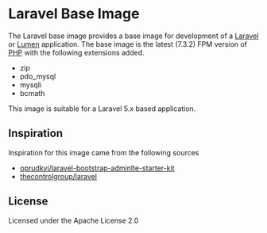# Laravel Base Image

The Laravel base image provides a base image for development of a [Laravel](https://laravel.com/) or [Lumen](https://lumen.laravel.com/) application. The base image is the latest (7.3.2) FPM version of [PHP](https://hub.docker.com/_/php/) with the following extensions added.

* zip
* pdo_mysql
* mysqli
* bcmath

This image is suitable for a Laravel 5.x based application.

## Inspiration

Inspiration for this image came from the following sources

* [oprudkyi/laravel-bootstrap-adminlte-starter-kit](https://hub.docker.com/r/oprudkyi/laravel-bootstrap-adminlte-starter-kit/)
* [thecontrolgroup/laravel](https://hub.docker.com/r/thecontrolgroup/laravel/)

## License

Licensed under the Apache License 2.0
